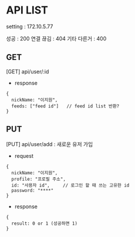 # API LIST
setting : 172.10.5.77

성공 : 200
연결 끊김 : 404
기타 다른거 : 400

## GET
[GET] api/user/:id
- response
```
{
  nickName: "이지원",
  feeds: ["feed id"]   // feed id list 반환?
}
```

## PUT
[PUT] api/user/add : 새로운 유저 가입  
- request
```
{
  nickName: "이지원",
  profile: "프로필 주소",
  id: "사용자 id",     // 로그인 할 때 쓰는 고유한 id
  password: "****"
}
```
- response
```
{
  result: 0 or 1 (성공하면 1)
}
```
